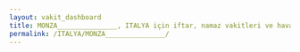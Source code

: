 ```yaml
---
layout: vakit_dashboard
title: MONZA_______________, ITALYA için iftar, namaz vakitleri ve hava durumu - ilçe/eyalet seç
permalink: /ITALYA/MONZA_______________/
---
```


<script type="text/javascript">
  var GLOBAL_COUNTRY = 'ITALYA';
  var GLOBAL_CITY = 'MONZA_______________';
  var GLOBAL_STATE = '';
  var lat = 72;
  var lon = 21;
</script>

